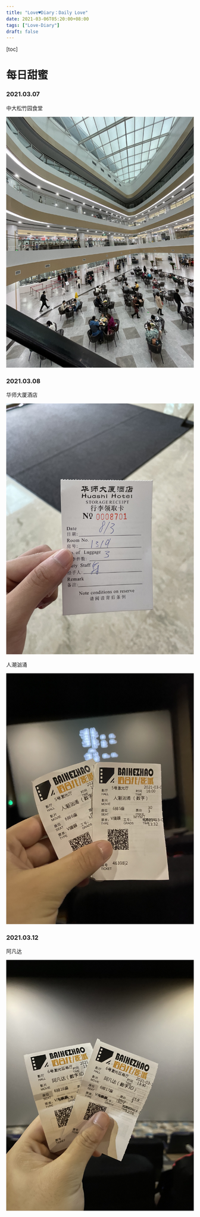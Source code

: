 ```yaml
---
title: "Love♥Diary：Daily Love"
date: 2021-03-06T05:20:00+08:00
tags: ["Love-Diary"]
draft: false
---
```


[toc]

# 每日甜蜜

### 2021.03.07

中大松竹园食堂

![爱你](https://github.com/mylovelyella/blog_pic/blob/main/2021_03_07_%E9%A3%9F%E5%A0%82.jpg?raw=true)



### 2021.03.08

华师大厦酒店

![爱你](https://github.com/mylovelyella/blog_pic/blob/main/2021_03_08_%E5%8D%8E%E5%B8%88.jpg?raw=true)



人潮汹涌

![爱你](https://github.com/mylovelyella/blog_pic/blob/main/2021_03_08_%E4%BA%BA%E6%BD%AE%E6%B1%B9%E6%B6%8C.jpg?raw=true)



### 2021.03.12

阿凡达

![爱你](https://github.com/mylovelyella/blog_pic/blob/main/2021_03_13_%E9%98%BF%E5%87%A1%E8%BE%BE.jpg?raw=true)

